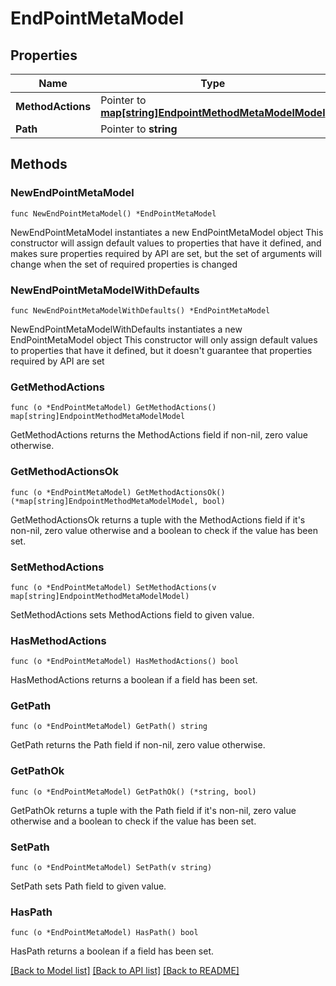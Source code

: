 # EndPointMetaModel

## Properties

Name | Type | Description | Notes
------------ | ------------- | ------------- | -------------
**MethodActions** | Pointer to [**map[string]EndpointMethodMetaModelModel**](EndpointMethodMetaModel.md) |  | [optional] 
**Path** | Pointer to **string** |  | [optional] 

## Methods

### NewEndPointMetaModel

`func NewEndPointMetaModel() *EndPointMetaModel`

NewEndPointMetaModel instantiates a new EndPointMetaModel object
This constructor will assign default values to properties that have it defined,
and makes sure properties required by API are set, but the set of arguments
will change when the set of required properties is changed

### NewEndPointMetaModelWithDefaults

`func NewEndPointMetaModelWithDefaults() *EndPointMetaModel`

NewEndPointMetaModelWithDefaults instantiates a new EndPointMetaModel object
This constructor will only assign default values to properties that have it defined,
but it doesn't guarantee that properties required by API are set

### GetMethodActions

`func (o *EndPointMetaModel) GetMethodActions() map[string]EndpointMethodMetaModelModel`

GetMethodActions returns the MethodActions field if non-nil, zero value otherwise.

### GetMethodActionsOk

`func (o *EndPointMetaModel) GetMethodActionsOk() (*map[string]EndpointMethodMetaModelModel, bool)`

GetMethodActionsOk returns a tuple with the MethodActions field if it's non-nil, zero value otherwise
and a boolean to check if the value has been set.

### SetMethodActions

`func (o *EndPointMetaModel) SetMethodActions(v map[string]EndpointMethodMetaModelModel)`

SetMethodActions sets MethodActions field to given value.

### HasMethodActions

`func (o *EndPointMetaModel) HasMethodActions() bool`

HasMethodActions returns a boolean if a field has been set.

### GetPath

`func (o *EndPointMetaModel) GetPath() string`

GetPath returns the Path field if non-nil, zero value otherwise.

### GetPathOk

`func (o *EndPointMetaModel) GetPathOk() (*string, bool)`

GetPathOk returns a tuple with the Path field if it's non-nil, zero value otherwise
and a boolean to check if the value has been set.

### SetPath

`func (o *EndPointMetaModel) SetPath(v string)`

SetPath sets Path field to given value.

### HasPath

`func (o *EndPointMetaModel) HasPath() bool`

HasPath returns a boolean if a field has been set.


[[Back to Model list]](../README.md#documentation-for-models) [[Back to API list]](../README.md#documentation-for-api-endpoints) [[Back to README]](../README.md)


